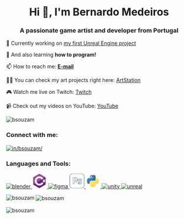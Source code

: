 <h1 align="center">Hi 👋, I'm Bernardo Medeiros</h1>
<h3 align="center">A passionate game artist and developer from Portugal</h3>

🔭 Currently working on [my first Unreal Engine project](https://github.com/BsouzaM/Unreal-Engine-First-Game/)

🌱 And also learning **how to program!**

📫 How to reach me: **[E-mail](mailto:bernardo_429@hotmail.com)**

👨‍💻 You can check my art projects right here: [ArtStation](https://bsouza.artstation.com)

🎮 Watch me live on Twitch: [Twitch](https://www.twitch.tv/KneezMzOfficial)

📹 Check out my videos on YouTube: [YouTube](https://www.youtube.com/@KneezMzOfficial)

<p align="left"> <img src="https://komarev.com/ghpvc/?username=bsouzam&label=Profile%20views&color=0e75b6&style=flat" alt="bsouzam" /> </p>

<h3 align="left">Connect with me:</h3>
<p align="left">
<a href="https://linkedin.com/in/bsouzam/" target="blank"><img align="center" src="https://raw.githubusercontent.com/rahuldkjain/github-profile-readme-generator/master/src/images/icons/Social/linked-in-alt.svg" alt="in/bsouzam/" height="30" width="40" /></a>
</p>

<h3 align="left">Languages and Tools:</h3>
<p align="left">
  <a href="https://www.blender.org/" target="_blank" rel="noreferrer"> <img src="https://download.blender.org/branding/community/blender_community_badge_white.svg" alt="blender" width="40" height="40"/> </a>
  <a href="https://www.w3schools.com/cs/" target="_blank" rel="noreferrer"> <img src="https://raw.githubusercontent.com/devicons/devicon/master/icons/csharp/csharp-original.svg" alt="csharp" width="40" height="40"/> </a> 
  <a href="https://www.figma.com/" target="_blank" rel="noreferrer"> <img src="https://www.vectorlogo.zone/logos/figma/figma-icon.svg" alt="figma" width="40" height="40"/> </a> 
  <a href="https://www.photoshop.com/en" target="_blank" rel="noreferrer"> <img src="https://raw.githubusercontent.com/devicons/devicon/master/icons/photoshop/photoshop-line.svg" alt="photoshop" width="40" height="40"/> </a> 
  <a href="https://www.python.org" target="_blank" rel="noreferrer"> <img src="https://raw.githubusercontent.com/devicons/devicon/master/icons/python/python-original.svg" alt="python" width="40" height="40"/> </a> 
  <a href="https://unity.com/" target="_blank" rel="noreferrer"> <img src="https://www.vectorlogo.zone/logos/unity3d/unity3d-icon.svg" alt="unity" width="40" height="40"/> </a> 
  <a href="https://unrealengine.com/" target="_blank" rel="noreferrer"> <img src="https://raw.githubusercontent.com/kenangundogan/fontisto/036b7eca71aab1bef8e6a0518f7329f13ed62f6b/icons/svg/brand/unreal-engine.svg" alt="unreal" width="40" height="40"/> </a> 
</p>

<p><img align="left" src="https://github-readme-stats.vercel.app/api/top-langs?username=bsouzam&show_icons=true&locale=en&layout=compact" alt="bsouzam" /></p>

<p>&nbsp;<img align="center" src="https://github-readme-stats.vercel.app/api?username=bsouzam&show_icons=true&locale=en" alt="bsouzam" /></p>

<p><img align="center" src="https://github-readme-streak-stats.herokuapp.com/?user=bsouzam&" alt="bsouzam" /></p>
